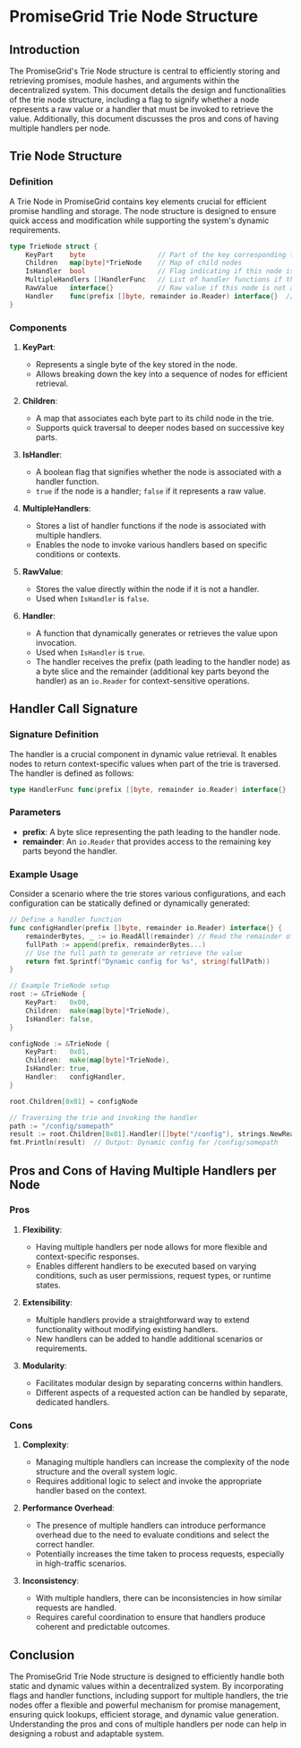 # PromiseGrid Trie Node Structure

## Introduction

The PromiseGrid's Trie Node structure is central to efficiently storing and retrieving promises, module hashes, and arguments within the decentralized system. This document details the design and functionalities of the trie node structure, including a flag to signify whether a node represents a raw value or a handler that must be invoked to retrieve the value. Additionally, this document discusses the pros and cons of having multiple handlers per node.

## Trie Node Structure

### Definition

A Trie Node in PromiseGrid contains key elements crucial for efficient promise handling and storage. The node structure is designed to ensure quick access and modification while supporting the system's dynamic requirements.

```go
type TrieNode struct {
    KeyPart    byte                  // Part of the key corresponding to this node
    Children   map[byte]*TrieNode    // Map of child nodes
    IsHandler  bool                  // Flag indicating if this node is a handler
    MultipleHandlers []HandlerFunc   // List of handler functions if this node has multiple handlers
    RawValue   interface{}           // Raw value if this node is not a handler
    Handler    func(prefix []byte, remainder io.Reader) interface{}  // Handler function if this node is a handler
}
```

### Components

1. **KeyPart**:
    - Represents a single byte of the key stored in the node.
    - Allows breaking down the key into a sequence of nodes for efficient retrieval.

2. **Children**:
    - A map that associates each byte part to its child node in the trie.
    - Supports quick traversal to deeper nodes based on successive key parts.

3. **IsHandler**:
    - A boolean flag that signifies whether the node is associated with a handler function.
    - `true` if the node is a handler; `false` if it represents a raw value.

4. **MultipleHandlers**:
    - Stores a list of handler functions if the node is associated with multiple handlers.
    - Enables the node to invoke various handlers based on specific conditions or contexts.

5. **RawValue**:
    - Stores the value directly within the node if it is not a handler.
    - Used when `IsHandler` is `false`.

6. **Handler**:
    - A function that dynamically generates or retrieves the value upon invocation.
    - Used when `IsHandler` is `true`.
    - The handler receives the prefix (path leading to the handler node) as a byte slice and the remainder (additional key parts beyond the handler) as an `io.Reader` for context-sensitive operations.

## Handler Call Signature

### Signature Definition

The handler is a crucial component in dynamic value retrieval. It enables nodes to return context-specific values when part of the trie is traversed. The handler is defined as follows:

```go
type HandlerFunc func(prefix []byte, remainder io.Reader) interface{}
```

### Parameters

- **prefix**: A byte slice representing the path leading to the handler node.
- **remainder**: An `io.Reader` that provides access to the remaining key parts beyond the handler.

### Example Usage

Consider a scenario where the trie stores various configurations, and each configuration can be statically defined or dynamically generated:

```go
// Define a handler function
func configHandler(prefix []byte, remainder io.Reader) interface{} {
    remainderBytes, _ := io.ReadAll(remainder) // Read the remainder of the path
    fullPath := append(prefix, remainderBytes...)
    // Use the full path to generate or retrieve the value
    return fmt.Sprintf("Dynamic config for %s", string(fullPath))
}

// Example TrieNode setup
root := &TrieNode {
    KeyPart:   0x00,
    Children:  make(map[byte]*TrieNode),
    IsHandler: false,
}

configNode := &TrieNode {
    KeyPart:   0x01,
    Children:  make(map[byte]*TrieNode),
    IsHandler: true,
    Handler:   configHandler,
}

root.Children[0x01] = configNode

// Traversing the trie and invoking the handler
path := "/config/somepath"
result := root.Children[0x01].Handler([]byte("/config"), strings.NewReader("somepath"))
fmt.Println(result)  // Output: Dynamic config for /config/somepath
```

## Pros and Cons of Having Multiple Handlers per Node

### Pros

1. **Flexibility**:
    - Having multiple handlers per node allows for more flexible and context-specific responses.
    - Enables different handlers to be executed based on varying conditions, such as user permissions, request types, or runtime states.

2. **Extensibility**:
    - Multiple handlers provide a straightforward way to extend functionality without modifying existing handlers.
    - New handlers can be added to handle additional scenarios or requirements.

3. **Modularity**:
    - Facilitates modular design by separating concerns within handlers.
    - Different aspects of a requested action can be handled by separate, dedicated handlers.

### Cons

1. **Complexity**:
    - Managing multiple handlers can increase the complexity of the node structure and the overall system logic.
    - Requires additional logic to select and invoke the appropriate handler based on the context.

2. **Performance Overhead**:
    - The presence of multiple handlers can introduce performance overhead due to the need to evaluate conditions and select the correct handler.
    - Potentially increases the time taken to process requests, especially in high-traffic scenarios.

3. **Inconsistency**:
    - With multiple handlers, there can be inconsistencies in how similar requests are handled.
    - Requires careful coordination to ensure that handlers produce coherent and predictable outcomes.

## Conclusion

The PromiseGrid Trie Node structure is designed to efficiently handle both static and dynamic values within a decentralized system. By incorporating flags and handler functions, including support for multiple handlers, the trie nodes offer a flexible and powerful mechanism for promise management, ensuring quick lookups, efficient storage, and dynamic value generation. Understanding the pros and cons of multiple handlers per node can help in designing a robust and adaptable system.

